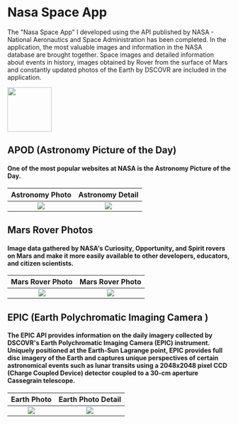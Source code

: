 <h1> Nasa Space App </h1>

<p>The "Nasa Space App" I developed using the API published by NASA - National Aeronautics and Space Administration has been completed. In the application, the most valuable images and information in the NASA database are brought together. Space images and detailed information about events in history, images obtained by Rover from the surface of Mars and constantly updated photos of the Earth by DSCOVR are included in the application.</p>

<a href="https://medium.com/p/35afd6c91a0b"><img width="100" height="100" src="https://cdn.icon-icons.com/icons2/3041/PNG/512/medium_logo_icon_189223.png"/></a>

## APOD (Astronomy Picture of the Day)
#### One of the most popular websites at NASA is the Astronomy Picture of the Day.

 Astronomy Photo       |      Astronomy Detail 
:-------------------------: | :-------------------------:
![](https://github.com/icanerdogan/Nasa-Space-App/assets/52867508/835cc1c7-5ef0-4976-b9f3-61d6dec5663f) | ![](https://github.com/icanerdogan/Nasa-Space-App/assets/52867508/0a764f50-2bae-4267-8d22-539c44e0df2f)


## Mars Rover Photos 
#### Image data gathered by NASA's Curiosity, Opportunity, and Spirit rovers on Mars and make it more easily available to other developers, educators, and citizen scientists. 

Mars Rover Photo          |  Mars Rover Photo   
:-------------------------:|:-------------------------: 
![](https://github.com/icanerdogan/Nasa-Space-App/assets/52867508/a0d72a56-6303-414d-98d2-391d7975d56b) | ![](https://github.com/icanerdogan/Nasa-Space-App/assets/52867508/c4c5de25-2dbb-4b21-9a12-5f8e47c85401)

## EPIC (Earth Polychromatic Imaging Camera )
#### The EPIC API provides information on the daily imagery collected by DSCOVR's Earth Polychromatic Imaging Camera (EPIC) instrument. Uniquely positioned at the Earth-Sun Lagrange point, EPIC provides full disc imagery of the Earth and captures unique perspectives of certain astronomical events such as lunar transits using a 2048x2048 pixel CCD (Charge Coupled Device) detector coupled to a 30-cm aperture Cassegrain telescope.

Earth Photo          |  Earth Photo Detail   
:-------------------------:|:-------------------------: 
![](https://github.com/icanerdogan/Nasa-Space-App/assets/52867508/4013516d-b870-4581-a254-d1fade07e4db) | ![](https://github.com/icanerdogan/Nasa-Space-App/assets/52867508/e56865c7-9ecc-42ad-9365-00ddd20bac5a) | 

